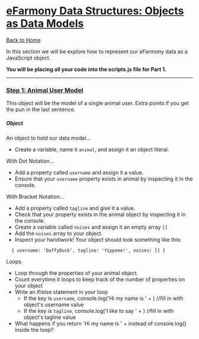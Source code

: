 # [eFarmony Data Structures: Objects as Data Models](id:pt1)
[Back to Home](https://github.com/bgando/JS102)

In this section we will be explore how to represent our eFarmony data as a JavaScript object.

**You will be placing all your code into the scripts.js file for Part 1.** 

---

### [Step 1: Animal User Model](id:model) 
This object will be the model of a single animal user. Extra points if you get the pun in the last sentence.

##### Object
An object to hold our data model...

- Create a variable, name it `animal`, and assign it an object literal.

With Dot Notation…

- Add a property called `username` and assign it a value.
- Ensure that your `username` property exists in animal by inspecting it in the console.

With Bracket Notation…

- Add a property called `tagline` and give it a value.
- Check that your property exists in the animal object by inspecting it in the console.
- Create a variable called `noises` and assign it an empty array `[]`
- Add the `noises` array to your object.
- Inspect your handiwork! Your object should look something like this:
``` 
  { username: 'DaffyDuck', tagline: 'Yippeee!', noises: [] }
  ```

Loops
- Loop through the properties of your animal object. 
- Count everytime it loops to keep track of the number of properties on your object
- Write an if/else statement in your loop
  -   If the key is `username`, console.log('Hi my name is ' + <username>) //fill in with object's username value
  -   If the key is `tagline`, console.log('I like to say ' + <tagline>) //fill in with object's tagline value
-   What happens if you return 'Hi my name is ' + <username> instead of console.log() inside the loop?
